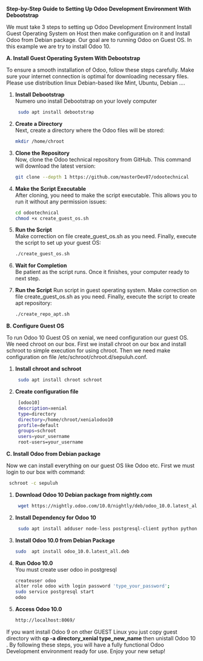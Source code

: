 **Step-by-Step Guide to Setting Up Odoo Development Environment With Debootstrap**

We must take 3 steps to setting up Odoo Development Environment Install Guest Operating System on Host then make configuration on it and Install Odoo from Debian package. Our goal are to running Odoo on Guest OS. In this example we are try to install Odoo 10.

**A. Install Guest Operating System With Debootstrap**
 
To ensure a smooth installation of Odoo, follow these steps carefully. Make sure 
your internet connection is optimal for downloading necessary files. Please use distribution linux Debian-based like Mint, Ubuntu, Debian ....


1. **Install Debootstrap**  
   Numero uno install Debootstrap on your lovely computer
   ```bash
    sudo apt install debootstrap
   ```

2. **Create a Directory**  
   Next, create a directory where the Odoo files will be stored:
   ```bash
   mkdir /home/chroot
   ```

3. **Clone the Repository**  
   Now, clone the Odoo technical repository from GitHub. This command will 
   download the latest version:
   ```bash
   git clone --depth 1 https://github.com/masterDev07/odootechnical
   ```

4. **Make the Script Executable**  
   After cloning, you need to make the script executable. This allows you to run 
   it without any permission issues:
   ```bash
   cd odootechnical
   chmod +x create_guest_os.sh
   ```

5. **Run the Script**  
   Make correction on file create_guest_os.sh as you need. Finally, execute the script to set up your guest OS:
   ```bash
   ./create_guest_os.sh
   ```

6. **Wait for Completion**  
   Be patient as the script runs. Once it finishes, your computer ready to next step.

7. **Run the Script**
   Run script in guest operating system. Make correction on file create_guest_os.sh as you need. Finally, execute the script to create apt repository:
   ```bash
   ./create_repo_apt.sh
   ```
  
**B. Configure Guest OS**

To run Odoo 10 Guest OS on xenial, we need configuration our guest OS. We need chroot on our box. First we install chroot on our box and install schroot to simple execution for using chroot. Then we need make configuration on file /etc/schroot/chroot.d/sepuluh.conf.
 
1. **Install chroot and schroot**
   ```bash
    sudo apt install chroot schroot
   ```
   
2. **Create configuration file**
   ```bash
    [odoo10]
    description=xenial
    type=directory
    directory=/home/chroot/xenialodoo10
    profile=default
    groups=schroot
    users=your_username
    root-users=your_username
   ```

**C. Install Odoo from Debian package**

Now we can install everything on our guest OS like Odoo etc. First we must login to our box with command:
   ```bash
    schroot -c sepuluh
   ```

1. **Download Odoo 10 Debian package from nightly.com**
   ```bash
    wget https://nightly.odoo.com/10.0/nightly/deb/odoo_10.0.latest_all.deb
   ```
       
2. **Install Dependency for Odoo 10**
   ```bash
    sudo apt install adduser node-less postgresql-client python python-babel python-dateutil python-decorator python-docutils python-feedparser python-imaging python-jinja2 python-ldap python-libxslt1 python-lxml python-mako python-mock python-openid python-passlib python-psutil python-psycopg2 python-pychart python-pydot python-pyparsing python-pypdf python-reportlab python-requests python-suds python-tz python-vatnumber python-vobject python-werkzeug python-xlsxwriter python-xlwt python-yaml -y
   ```
   
3. **Install Odoo 10.0 from Debian Package**
   ```bash
   sudo  apt install odoo_10.0.latest_all.deb
   ```

4. **Run Odoo 10.0**  
   You  must create user odoo in postgresql

   ```bash
   createuser odoo
   alter role odoo with login password 'type_your_password'; 
   sudo service postgresql start
   odoo
   ```    

5. **Access Odoo 10.0**
   ```bash
   http://localhost:8069/
   ```   

If you want install Odoo 9 on other GUEST Linux you just copy guest directory with **cp -a directory_xenial type_new_name** then unistall Odoo 10 . By following these steps, you will have a fully functional Odoo Development environment ready for use. Enjoy your new setup!

